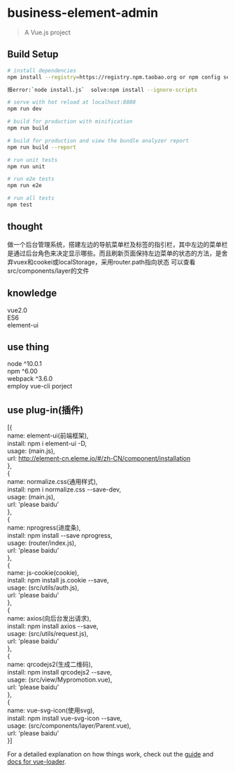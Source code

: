 # business-element-admin

> A Vue.js project

## Build Setup

``` bash
# install dependencies
npm install --registry=https://registry.npm.taobao.org or npm config set registry https://registry.npm.taobao.org then npm install

报error:`node install.js`  solve:npm install --ignore-scripts

# serve with hot reload at localhost:8080
npm run dev

# build for production with minification
npm run build

# build for production and view the bundle analyzer report
npm run build --report

# run unit tests
npm run unit

# run e2e tests
npm run e2e

# run all tests
npm test
```
## thought
做一个后台管理系统，搭建左边的导航菜单栏及标签的指引栏，其中左边的菜单栏是通过后台角色来决定显示哪些。而且刷新页面保持左边菜单的状态的方法，是舍弃vuex和cookei或localStorage，采用router.path指向状态 可以查看src/components/layer的文件

## knowledge
vue2.0<br/>
ES6<br/>
element-ui<br/>

## use thing
node ^10.0.1<br/>
npm ^6.00<br/>
webpack ^3.6.0<br/>
employ vue-cli porject

## use plug-in(插件)
[{<br/>
 name: element-ui(前端框架),<br/>
 install: npm i element-ui -D,<br/>
 usage: (main.js),<br/>
 url: http://element-cn.eleme.io/#/zh-CN/component/installation<br/>
},<br/>
{<br/>
 name: normalize.css(通用样式),<br/>
 install: npm i normalize.css --save-dev,<br/>
 usage: (main.js),<br/>
 url: 'please baidu'<br/>
},<br/>
{<br/>
 name: nprogress(进度条),<br/>
 install: npm install --save nprogress,<br/>
 usage: (router/index.js),<br/>
 url: 'please baidu'<br/>
},<br/>
{<br/>
 name: js-cookie(cookie),<br/>
 install: npm install js.cookie --save,<br/>
 usage: (src/utils/auth.js),<br/>
 url: 'please baidu'<br/>
},<br/>
{<br/>
 name: axios(向后台发出请求),<br/>
 install: npm install axios --save,<br/>
 usage: (src/utils/request.js),<br/>
 url: 'please baidu'<br/>
},<br/>
{<br/>
 name: qrcodejs2(生成二维码),<br/>
 install: npm install qrcodejs2 --save,<br/>
 usage: (src/view/Mypromotion.vue),<br/>
 url: 'please baidu'<br/>
},<br/>
{<br/>
 name: vue-svg-icon(使用svg),<br/>
 install: npm install vue-svg-icon --save,<br/>
 usage: (src/components/layer/Parent.vue),<br/>
 url: 'please baidu'<br/>
}]


For a detailed explanation on how things work, check out the [guide](http://vuejs-templates.github.io/webpack/) and [docs for vue-loader](http://vuejs.github.io/vue-loader).

